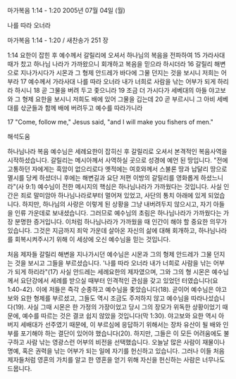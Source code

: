 마가복음 1:14 - 1:20 
2005년 07월 04일 (월)

나를 따라 오너라



마가복음 1:14 - 1:20 / 새찬송가 251 장


1:14 요한이 잡힌 후 예수께서 갈릴리에 오셔서 하나님의 복음을 전파하여 15 가라사대 때가 찼고 하나님 나라가 가까왔으니 회개하고 복음을 믿으라 하시더라 16 갈릴리 해변으로 지나가시다가 시몬과 그 형제 안드레가 바다에 그물 던지는 것을 보시니 저희는 어부라 17 예수께서 가라사대 나를 따라 오너라 내가 너희로 사람을 낚는 어부가 되게 하리라 하시니 18 곧 그물을 버려 두고 좇으니라 19 조금 더 가시다가 세베대의 아들 야고보와 그 형제 요한을 보시니 저희도 배에 있어 그물을 깁는데 20 곧 부르시니 그 아비 세베대를 삯군들과 함께 배에 버려두고 예수를 따라가니라

17 "Come, follow me," Jesus said, "and I will make you fishers of men."

해석도움





하나님나라 복음
예수님은 세례요한이 잡히신 후 갈릴리로 오셔서 본격적인 복음사역을 시작하셨습니다. 갈릴리는 메시아께서 사역하실 곳으로 성경에 예언 된 땅입니다. "전에 고통하던 자에게는 흑암이 없으리로다 옛적에는 여호와께서 스불론 땅과 납달리 땅으로 멸시를 당케 하셨더니 후에는 해변길과 요단 저편 이방의 갈릴리를 영화롭게 하셨느니라"(사 9:1) 예수님이 전한 메시지의 핵심은 하나님나라가 가까웠다는 것입니다. 사실 인간은 죄로 말미암아 하나님나라로부터 멀어져 있었고, 사단의 통치 아래에 있게 되었습니다. 하지만, 하나님의 사랑은 이렇게 된 상황을 그냥 내버려두지 않으시고, 자기 아들을 인류 가운데로 보내셨습니다. 그러므로 예수님의 초림은 하나님나라가 가까웠다는 가장 분명한 증거입니다. 이처럼 하나님나라가 가까웠을 때 인간이 해야 할 중요한 의무가 있습니다. 그것은 지금까지 죄악 가운데 살아온 자신의 삶에 대해 회개하고, 하나님나라를 회복시켜주시기 위해 이 세상에 오신 예수님을 믿는 것입니다.

처음 제자들
갈릴리 해변을 지나가시던 예수님은 시몬과 그의 형제 안드레가 그물 던지는 것을 보시고 그들을 부르셨습니다. '나를 따라 오너라 내가 너희로 사람을 낚는 어부가 되게 하리라"(17) 사실 안드레는 세례요한의 제자였으며, 그와 그의 형 시몬은 예수님께서 요단강에서 세례를 받으실 때부터 인격적인 관심을 갖고 있었던 터였습니다(요 1:40-42). 이에 저들은 즉각 순종하고 예수님을 좇았습니다(18). 곧이어 예수님은 야고보와 요한 형제를 부르셨고, 그들도 역시 조금도 주저하지 않고 예수님을 따라나섰습니다(19). 사실 그때 시몬은 한 가정의 가장이었고 당시 그의 장모가 위독한 상황이었기 때문에, 예수를 따르는 것은 결코 쉽지 않았을 것입니다(막 1:30). 야고보와 요한 역시 아버지 세배대가 선주였기 때문에, 이 부르심에 응답하기 위해서는 장차 유산이 될 배와 인부를 포기해야 하는 결단이 있어야 했습니다(20). 하지만, 그들은 이 모든 어려움에도 불구하고 사람 낚는 영광스런 어부의 비전을 선택했습니다. 오늘날 많은 사람이 재물이나 명예, 혹은 권력을 낚는 어부가 되는 일에 자기를 헌신하고 있습니다. 그러나 이들 처음 제자들처럼 영혼의 가치를 알고 한 영혼을 얻기 위해 자신을 헌신하는 사람은 너무나도 드뭅니다.